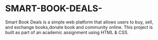 # SMART-BOOK-DEALS-
Smart Book Deals is a simple web platform that allows users to buy, sell, and exchange books,donate book and community online. This project is built as part of an academic assignment using HTML &amp; CSS.
